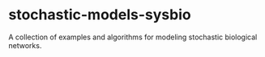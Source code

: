 # stochastic-models-sysbio
A collection of examples and algorithms for modeling stochastic biological networks.
